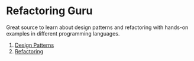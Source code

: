 # Refactoring Guru

Great source to learn about design patterns and refactoring with hands-on examples in different programming languages.

1. [Design Patterns](https://refactoring.guru/design-patterns)
2. [Refactoring](https://refactoring.guru/refactoring)
